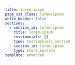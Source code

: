 ```yaml
---
title: lorem-ipsum
page_css_class: lorem-ipsum
white_header: false
sections:
  - section_id: lorem-ipsum
    title: lorem-ipsum
    testimonials: []
    type: testimonials_section
  - section_id: lorem-ipsum
    type: store_section
template: advanced
---
```

